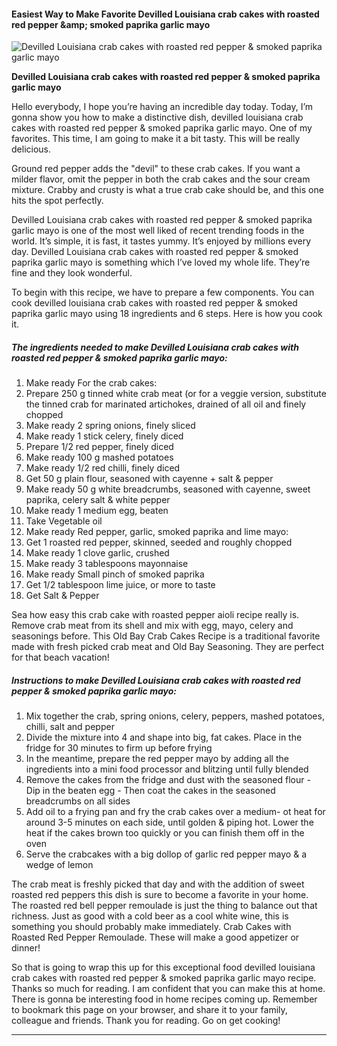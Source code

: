             

#### Easiest Way to Make Favorite Devilled Louisiana crab cakes with roasted red pepper &amp;amp; smoked paprika garlic mayo

![Devilled Louisiana crab cakes with roasted red pepper &amp; smoked paprika garlic mayo](https://img-global.cpcdn.com/recipes/0435ddd1d3c76788/751x532cq70/devilled-louisiana-crab-cakes-with-roasted-red-pepper-smoked-paprika-garlic-mayo-recipe-main-photo.jpg)

**Devilled Louisiana crab cakes with roasted red pepper &amp; smoked paprika garlic mayo**

Hello everybody, I hope you’re having an incredible day today. Today, I’m gonna show you how to make a distinctive dish, devilled louisiana crab cakes with roasted red pepper & smoked paprika garlic mayo. One of my favorites. This time, I am going to make it a bit tasty. This will be really delicious.

Ground red pepper adds the "devil" to these crab cakes. If you want a milder flavor, omit the pepper in both the crab cakes and the sour cream mixture. Crabby and crusty is what a true crab cake should be, and this one hits the spot perfectly.

Devilled Louisiana crab cakes with roasted red pepper & smoked paprika garlic mayo is one of the most well liked of recent trending foods in the world. It’s simple, it is fast, it tastes yummy. It’s enjoyed by millions every day. Devilled Louisiana crab cakes with roasted red pepper & smoked paprika garlic mayo is something which I’ve loved my whole life. They’re fine and they look wonderful.

To begin with this recipe, we have to prepare a few components. You can cook devilled louisiana crab cakes with roasted red pepper & smoked paprika garlic mayo using 18 ingredients and 6 steps. Here is how you cook it.

##### The ingredients needed to make Devilled Louisiana crab cakes with roasted red pepper & smoked paprika garlic mayo:

1.  Make ready For the crab cakes:
2.  Prepare 250 g tinned white crab meat (or for a veggie version, substitute the tinned crab for marinated artichokes, drained of all oil and finely chopped
3.  Make ready 2 spring onions, finely sliced
4.  Make ready 1 stick celery, finely diced
5.  Prepare 1/2 red pepper, finely diced
6.  Make ready 100 g mashed potatoes
7.  Make ready 1/2 red chilli, finely diced
8.  Get 50 g plain flour, seasoned with cayenne + salt & pepper
9.  Make ready 50 g white breadcrumbs, seasoned with cayenne, sweet paprika, celery salt & white pepper
10.  Make ready 1 medium egg, beaten
11.  Take Vegetable oil
12.  Make ready Red pepper, garlic, smoked paprika and lime mayo:
13.  Get 1 roasted red pepper, skinned, seeded and roughly chopped
14.  Make ready 1 clove garlic, crushed
15.  Make ready 3 tablespoons mayonnaise
16.  Make ready Small pinch of smoked paprika
17.  Get 1/2 tablespoon lime juice, or more to taste
18.  Get Salt & Pepper

Sea how easy this crab cake with roasted pepper aioli recipe really is. Remove crab meat from its shell and mix with egg, mayo, celery and seasonings before. This Old Bay Crab Cakes Recipe is a traditional favorite made with fresh picked crab meat and Old Bay Seasoning. They are perfect for that beach vacation!

##### Instructions to make Devilled Louisiana crab cakes with roasted red pepper & smoked paprika garlic mayo:

1.  Mix together the crab, spring onions, celery, peppers, mashed potatoes, chilli, salt and pepper
2.  Divide the mixture into 4 and shape into big, fat cakes. Place in the fridge for 30 minutes to firm up before frying
3.  In the meantime, prepare the red pepper mayo by adding all the ingredients into a mini food processor and blitzing until fully blended
4.  Remove the cakes from the fridge and dust with the seasoned flour - Dip in the beaten egg - Then coat the cakes in the seasoned breadcrumbs on all sides
5.  Add oil to a frying pan and fry the crab cakes over a medium- ot heat for around 3-5 minutes on each side, until golden & piping hot. Lower the heat if the cakes brown too quickly or you can finish them off in the oven
6.  Serve the crabcakes with a big dollop of garlic red pepper mayo & a wedge of lemon

The crab meat is freshly picked that day and with the addition of sweet roasted red peppers this dish is sure to become a favorite in your home. The roasted red bell pepper remoulade is just the thing to balance out that richness. Just as good with a cold beer as a cool white wine, this is something you should probably make immediately. Crab Cakes with Roasted Red Pepper Remoulade. These will make a good appetizer or dinner!

So that is going to wrap this up for this exceptional food devilled louisiana crab cakes with roasted red pepper & smoked paprika garlic mayo recipe. Thanks so much for reading. I am confident that you can make this at home. There is gonna be interesting food in home recipes coming up. Remember to bookmark this page on your browser, and share it to your family, colleague and friends. Thank you for reading. Go on get cooking!

* * *